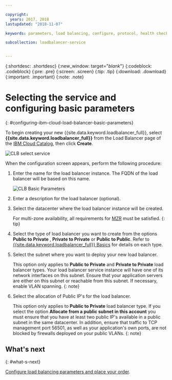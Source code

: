 ```yaml
---

copyright:
  years: 2017, 2018
lastupdated: "2018-11-07"

keywords: parameters, load balancing, configure, protocol, health check

subcollection: loadbalancer-service


---
```


{:shortdesc: .shortdesc}
{:new_window: target="_blank_"}
{:codeblock: .codeblock}
{:pre: .pre}
{:screen: .screen}
{:tip: .tip}
{:download: .download}
{:important: .important}
{:note: .note}

# Selecting the service and configuring basic parameters
{: #configuring-ibm-cloud-load-balancer-basic-parameters}

To begin creating your new {{site.data.keyword.loadbalancer_full}}, select **{{site.data.keyword.loadbalancer_full}}** from the Load Balancer page of the [IBM Cloud Catalog](https://cloud.ibm.com/catalog/infrastructure/load-balancer-group), then click **Create**.

![CLB select service](images/CLB_Select_Service_PUP.png "CLB select service")

When the configuration screen appears, perform the following procedure:

1. Enter the name for the load balancer instance. The FQDN of the load balancer will be based on this name.

	![CLB Basic Parameters](images/CLB_Basic_Parameters_PUP.png "CLB Basic Parameters")

2. Enter a description for the load balancer (optional).

3. Select the datacenter where the load balancer instance will be created.

	For multi-zone availability, all requirements for [MZR](/docs/loadbalancer-service?topic=loadbalancer-service-multi-zone-region-mzr-overview) must be satisfied.
	{: tip}

4. Select the type of load balancer you want to create from the options **Public to Private** , **Private to Private** or **Public to Public**. Refer to [{{site.data.keyword.loadbalancer_full}} Basics](/docs/loadbalancer-service?topic=loadbalancer-service-ibm-cloud-load-balancer-basics) for details on each type.

5. Select the subnet where you want to deploy your new load balancer.

	This option only applies to **Public to Private** and **Private to Private** load balancer types. Your load balancer service instance will have one of its network interfaces on this subnet. Ensure that your application servers are either on this subnet or reachable from this subnet. If necessary, enable VLAN spanning.
	{: note}

6. Select the allocation of Public IP's for the load balancer.

	This option only applies to **Public to Private** load balancer type. If you select the option **Allocate from a public subnet in this account** you must ensure that you have at least two public IP's available in a public subnet in the same datacenter. In addition, ensure that traffic to TCP management port 56501, as well as your application's own ports, are not blocked by firewalls deployed on your public VLANs.
	{: note}

## What's next
{: #what-s-next}

[Configure load balancing parameters and place your order](/docs/loadbalancer-service?topic=loadbalancer-service-configure-load-balancing-parameters-and-place-order).
